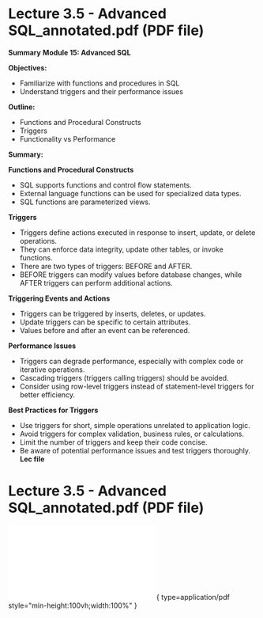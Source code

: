 # Lecture 3.5 - Advanced SQL_annotated.pdf (PDF file)
**Summary**
**Module 15: Advanced SQL**

**Objectives:**

* Familiarize with functions and procedures in SQL
* Understand triggers and their performance issues

**Outline:**

* Functions and Procedural Constructs
* Triggers
* Functionality vs Performance

**Summary:**

**Functions and Procedural Constructs**

* SQL supports functions and control flow statements.
* External language functions can be used for specialized data types.
* SQL functions are parameterized views.

**Triggers**

* Triggers define actions executed in response to insert, update, or delete operations.
* They can enforce data integrity, update other tables, or invoke functions.
* There are two types of triggers: BEFORE and AFTER.
* BEFORE triggers can modify values before database changes, while AFTER triggers can perform additional actions.

**Triggering Events and Actions**

* Triggers can be triggered by inserts, deletes, or updates.
* Update triggers can be specific to certain attributes.
* Values before and after an event can be referenced.

**Performance Issues**

* Triggers can degrade performance, especially with complex code or iterative operations.
* Cascading triggers (triggers calling triggers) should be avoided.
* Consider using row-level triggers instead of statement-level triggers for better efficiency.

**Best Practices for Triggers**

* Use triggers for short, simple operations unrelated to application logic.
* Avoid triggers for complex validation, business rules, or calculations.
* Limit the number of triggers and keep their code concise.
* Be aware of potential performance issues and test triggers thoroughly.
**Lec file**
# Lecture 3.5 - Advanced SQL_annotated.pdf (PDF file)
![Alt text](<./Lecture 3.5 - Advanced SQL_annotated.pdf>){ type=application/pdf style="min-height:100vh;width:100%" }